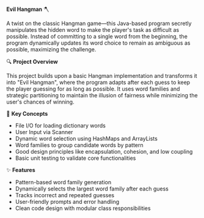 **Evil Hangman** 🪓

A twist on the classic Hangman game—this Java-based program secretly manipulates the hidden word to make the player's task as difficult as possible. Instead of committing to a single word from the beginning, the program dynamically updates its word choice to remain as ambiguous as possible, maximizing the challenge.

🔍 **Project Overview**

This project builds upon a basic Hangman implementation and transforms it into "Evil Hangman", where the program adapts after each guess to keep the player guessing for as long as possible. It uses word families and strategic partitioning to maintain the illusion of fairness while minimizing the user's chances of winning.

🧠 **Key Concepts**
- File I/O for loading dictionary words
- User Input via Scanner
- Dynamic word selection using HashMaps and ArrayLists
- Word families to group candidate words by pattern
- Good design principles like encapsulation, cohesion, and low coupling
- Basic unit testing to validate core functionalities

✨ **Features**
- Pattern-based word family generation
- Dynamically selects the largest word family after each guess
- Tracks incorrect and repeated guesses
- User-friendly prompts and error handling
- Clean code design with modular class responsibilities
